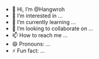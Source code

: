  - 👋 Hi, I’m @Hangwroh
- 👀 I’m interested in ...
- 🌱 I’m currently learning ...
- 💞️ I’m looking to collaborate on ...
- 📫 How to reach me ...
- 😄 Pronouns: ...
- ⚡ Fun fact: ...

<!---
Hangwroh/Hangwroh is a ✨ special ✨ repository because its `README.md` (this file) appears on your GitHub profile.
You can click the Preview link to take a look at your changes.
--->
